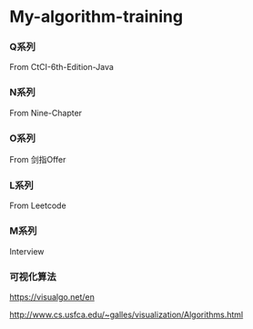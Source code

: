 # My-algorithm-training
### **Q系列** 

From CtCI-6th-Edition-Java

### **N系列**

From Nine-Chapter

### **O系列**

From 剑指Offer

### **L系列**

From Leetcode

### **M系列**

Interview

### **可视化算法**

https://visualgo.net/en

http://www.cs.usfca.edu/~galles/visualization/Algorithms.html